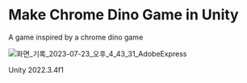 # Make Chrome Dino Game in Unity
A game inspired by a chrome dino game

![화면_기록_2023-07-23_오후_4_43_31_AdobeExpress](https://github.com/ssg524/Dino-T-Rex-Game/assets/104622150/140d88e6-cec2-447d-a1c0-41b841cbea29)

Unity 2022.3.4f1
